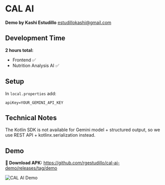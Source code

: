 # CAL AI

**Demo by Kashi Estudillo**
estudillokashi@gmail.com


## Development Time

**2 hours total:**
* Frontend ✅
* Nutrition Analysis AI ✅


## Setup

In `local.properties` add:

```
apiKey=YOUR_GEMINI_API_KEY
```

## Technical Notes

The Kotlin SDK is not available for Gemini model + structured output, so we use REST API + kotlinx.serialization instead.

## Demo

**📱 Download APK:** https://github.com/rgestudillo/cal-ai-demo/releases/tag/demo

![CAL AI Demo](demo.gif)
